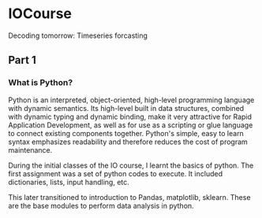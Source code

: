 # IOCourse
Decoding tomorrow: Timeseries forcasting

## Part 1
### What is Python?
Python is an interpreted, object-oriented, high-level programming language with dynamic semantics. Its high-level built in data structures, combined with dynamic typing and dynamic binding, make it very attractive for Rapid Application Development, as well as for use as a scripting or glue language to connect existing components together. Python's simple, easy to learn syntax emphasizes readability and therefore reduces the cost of program maintenance.

During the initial classes of the IO course, I learnt the basics of python. The first assignment was a set of python codes to execute. It included dictionaries, lists, input handling, etc.

This later transitioned to introduction to Pandas, matplotlib, sklearn.
These are the base modules to perform data analysis in python. 

